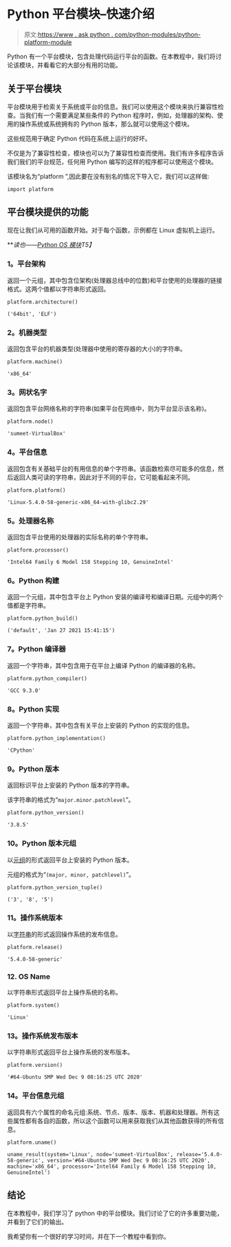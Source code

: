 # Python 平台模块–快速介绍

> 原文:[https://www . ask python . com/python-modules/python-platform-module](https://www.askpython.com/python-modules/python-platform-module)

Python 有一个平台模块，包含处理代码运行平台的函数。在本教程中，我们将讨论该模块，并看看它的大部分有用的功能。

## 关于平台模块

平台模块用于检索关于系统或平台的信息。我们可以使用这个模块来执行兼容性检查。当我们有一个需要满足某些条件的 Python 程序时，例如，处理器的架构、使用的操作系统或系统拥有的 Python 版本，那么就可以使用这个模块。

这些规范用于确定 Python 代码在系统上运行的好坏。

不仅是为了兼容性检查，模块也可以为了兼容性检查而使用。我们有许多程序告诉我们我们的平台规范，任何用 Python 编写的这样的程序都可以使用这个模块。

该模块名为“platform ”,因此要在没有别名的情况下导入它，我们可以这样做:

```
import platform

```

## 平台模块提供的功能

现在让我们从可用的函数开始。对于每个函数，示例都在 Linux 虚拟机上运行。

***读也——[Python OS 模块](https://www.askpython.com/python-modules/python-os-module-10-must-know-functions)*T5】**

### 1。平台架构

返回一个元组，其中包含位架构(处理器总线中的位数)和平台使用的处理器的链接格式。这两个值都以字符串形式返回。

```
platform.architecture()

```

```
('64bit', 'ELF')
```

### 2。机器类型

返回包含平台的机器类型(处理器中使用的寄存器的大小)的字符串。

```
platform.machine()

```

```
'x86_64'
```

### 3。网状名字

返回包含平台网络名称的字符串(如果平台在网络中，则为平台显示该名称)。

```
platform.node()

```

```
'sumeet-VirtualBox'
```

### 4。平台信息

返回包含有关基础平台的有用信息的单个字符串。该函数检索尽可能多的信息，然后返回人类可读的字符串，因此对于不同的平台，它可能看起来不同。

```
platform.platform()

```

```
'Linux-5.4.0-58-generic-x86_64-with-glibc2.29'
```

### 5。处理器名称

返回包含平台使用的处理器的实际名称的单个字符串。

```
platform.processor()

```

```
'Intel64 Family 6 Model 158 Stepping 10, GenuineIntel'
```

### 6。Python 构建

返回一个元组，其中包含平台上 Python 安装的编译号和编译日期。元组中的两个值都是字符串。

```
platform.python_build()

```

```
('default', 'Jan 27 2021 15:41:15')
```

### 7。Python 编译器

返回一个字符串，其中包含用于在平台上编译 Python 的编译器的名称。

```
platform.python_compiler()

```

```
'GCC 9.3.0'
```

### 8。Python 实现

返回一个字符串，其中包含有关平台上安装的 Python 的实现的信息。

```
platform.python_implementation()

```

```
'CPython'
```

### 9。Python 版本

返回标识平台上安装的 Python 版本的字符串。

该字符串的格式为“`major.minor.patchlevel`”。

```
platform.python_version()

```

```
'3.8.5'
```

### 10。Python 版本元组

以[元组](https://www.askpython.com/python/tuple/python-tuple)的形式返回平台上安装的 Python 版本。

元组的格式为“`(major, minor, patchlevel)`”。

```
platform.python_version_tuple()

```

```
('3', '8', '5')
```

### 11。操作系统版本

以[字符串](https://www.askpython.com/python/string/strings-in-python)的形式返回操作系统的发布信息。

```
platform.release()

```

```
'5.4.0-58-generic'
```

### 12\. OS Name

以字符串形式返回平台上操作系统的名称。

```
platform.system()

```

```
'Linux'
```

### 13。操作系统发布版本

以字符串形式返回平台上操作系统的发布版本。

```
platform.version()

```

```
'#64-Ubuntu SMP Wed Dec 9 08:16:25 UTC 2020'
```

### 14。平台信息元组

返回具有六个属性的命名元组:系统、节点、版本、版本、机器和处理器。所有这些属性都有各自的函数，所以这个函数可以用来获取我们从其他函数获得的所有信息。

```
platform.uname()

```

```
uname_result(system='Linux', node='sumeet-VirtualBox', release='5.4.0-58-generic', version='#64-Ubuntu SMP Wed Dec 9 08:16:25 UTC 2020', machine='x86_64', processor='Intel64 Family 6 Model 158 Stepping 10, GenuineIntel')
```

## 结论

在本教程中，我们学习了 python 中的平台模块。我们讨论了它的许多重要功能，并看到了它们的输出。

我希望你有一个很好的学习时间，并在下一个教程中看到你。